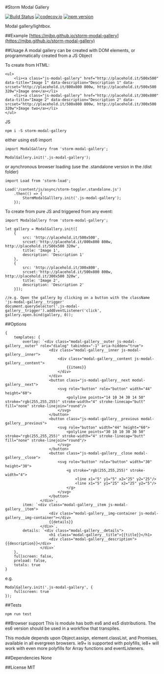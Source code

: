 #Storm Modal Gallery 

[![Build Status](https://travis-ci.org/mjbp/storm-modal-gallery.svg?branch=master)](https://travis-ci.org/mjbp/storm-modal-gallery)
[![codecov.io](http://codecov.io/github/mjbp/storm-modal-gallery/coverage.svg?branch=master)](http://codecov.io/github/mjbp/storm-modal-gallery?branch=master)
[![npm version](https://badge.fury.io/js/storm-modal-gallery.svg)](https://badge.fury.io/js/storm-modal-gallery)

Modal gallery/lightbox.

##Example
[https://mjbp.github.io/storm-modal-gallery](https://mjbp.github.io/storm-modal-gallery)


##Usage
A modal gallery can be created with DOM elements, or programmatically created from a JS Object

To create from HTML:
```
<ul>
    <li><a class="js-modal-gallery" href="http://placehold.it/500x500" data-title="Image 1" data-description="Description 1" data-srcset="http://placehold.it/800x800 800w, http://placehold.it/500x500 320w">Image one</a></li>
    <li><a class="js-modal-gallery" href="http://placehold.it/300x800" data-title="Image 2" data-description="Description 2" data-srcset="http://placehold.it/500x800 800w, http://placehold.it/300x500 320w">Image two</a></li>
</ul>
```

JS
```
npm i -S storm-modal-gallery
```
either using es6 import
```
import ModalGallery from 'storm-modal-gallery';

ModalGallery.init('.js-modal-gallery');
```
or aynchronous browser loading (use the .standalone version in the /dist folder)
```
import Load from 'storm-load';

Load('/content/js/async/storm-toggler.standalone.js')
    .then(() => {
        StormModalGalllery.init('.js-modal-gallery');
    });
```

To create from pure JS and triggered from any event:
```
import ModalGallery from 'storm-modal-gallery';

let gallery = ModalGallery.init([
    {
        src: 'http://placehold.it/500x500',
        srcset:'http://placehold.it/800x800 800w, http://placehold.it/500x500 320w',
        title: 'Image 1',
        description: 'Description 1'
    },
    {
        src: 'http://placehold.it/300x800',
        srcset:'http://placehold.it/500x800 800w, http://placehold.it/300x500 320w',
        title: 'Image 2',
        description: 'Description 2'
    }]);

//e.g. Open the gallery by clicking on a button with the className 'js-modal-gallery__trigger'
document.querySelector('.js-modal-gallery__trigger').addEventListener('click', gallery.open.bind(gallery, 0));
```



##Options
```
{
    templates: {
        overlay: `<div class="modal-gallery__outer js-modal-gallery__outer" role="dialog" tabindex="-1" aria-hidden="true">
                    <div class="modal-gallery__inner js-modal-gallery__inner">
                        <div class="modal-gallery__content js-modal-gallery__content">
                            {{items}}
                        </div>
                    </div>
                    <button class="js-modal-gallery__next modal-gallery__next">
                        <svg role="button" role="button" width="44" height="60">
                            <polyline points="14 10 34 30 14 50" stroke="rgb(255,255,255)" stroke-width="4" stroke-linecap="butt" fill="none" stroke-linejoin="round"/>
                        </svg>
                    </button>
                    <button class="js-modal-gallery__previous modal-gallery__previous">
                        <svg role="button" width="44" height="60">
                            <polyline points="30 10 10 30 30 50" stroke="rgb(255,255,255)" stroke-width="4" stroke-linecap="butt" fill="none" stroke-linejoin="round"/>
                        </svg>
                    </button>
                    <button class="js-modal-gallery__close modal-gallery__close">
                        <svg role="button" role="button" width="30" height="30">
                            <g stroke="rgb(255,255,255)" stroke-width="4">
                                <line x1="5" y1="5" x2="25" y2="25"/>
                                <line x1="5" y1="25" x2="25" y2="5"/>
                            </g>
                        </svg>
                    </button>
                </div>`,
        item: `<div class="modal-gallery__item js-modal-gallery__item">
                    <div class="modal-gallery__img-container js-modal-gallery__img-container"></div>
                    {{details}}
                </div>`,
        details: `<div class="modal-gallery__details">
                    <h1 class="modal-gallery__title">{{title}}</h1>
                    <div class="modal-gallery__description">{{description}}</div>
                </div>`
    },
    fullscreen: false,
    preload: false,
    totals: true
}
```

e.g.
```
ModalGallery.init('.js-modal-gallery', {
    fullscreen: true
});
```

##Tests
```
npm run test
```

##Browser support
This is module has both es6 and es5 distributions. The es6 version should be used in a workflow that transpiles.

This module depends upon Object.assign, element.classList, and Promises, available in all evergreen browsers. ie9+ is supported with polyfills, ie8+ will work with even more polyfills for Array functions and eventListeners.


##Dependencies
None

##License
MIT
